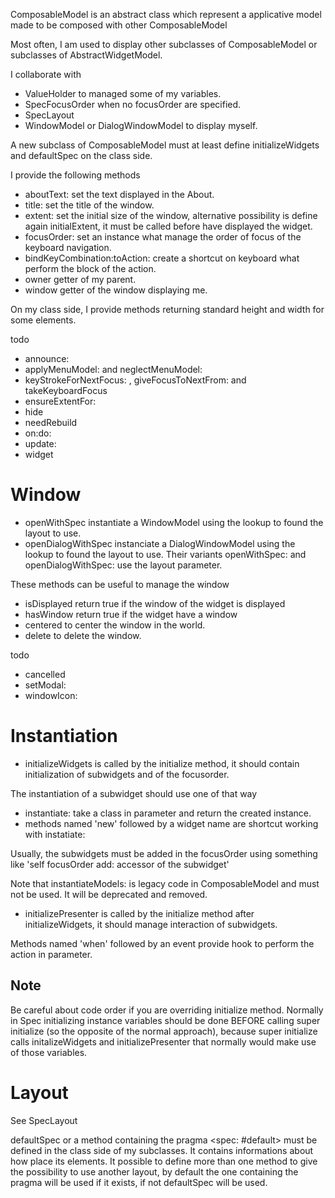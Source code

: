 ComposableModel is an abstract class which represent a applicative model made to be composed with other ComposableModelMost often, I am used to display other subclasses of ComposableModel or subclasses of AbstractWidgetModel.I collaborate with -  ValueHolder to managed some of my variables.- SpecFocusOrder when no focusOrder are specified.- SpecLayout- WindowModel or DialogWindowModel  to display myself.A new subclass of ComposableModel must at least define initializeWidgets and defaultSpec on the class side.I provide the following methods- aboutText: set the text displayed in the About.- title: set the title of the window.- extent: set the initial size of the window, alternative possibility is define again initialExtent, it must be called before have displayed the widget. - focusOrder: set an instance what manage the order of focus of the keyboard navigation.- bindKeyCombination:toAction: create a shortcut on keyboard what perform the block of the  action.- owner getter of my parent.- window getter of the window displaying me.On my class side, I provide methods returning standard height and width for some elements.todo- announce:- applyMenuModel: and neglectMenuModel:- keyStrokeForNextFocus: , giveFocusToNextFrom: and takeKeyboardFocus- ensureExtentFor:- hide- needRebuild- on:do:- update:- widgetWindow=======- openWithSpec instantiate a WindowModel using the lookup to found the layout to use.- openDialogWithSpec instanciate a DialogWindowModel using the lookup to found the layout to use.Their variants openWithSpec: and openDialogWithSpec:  use the layout parameter.These methods can be useful to manage the window- isDisplayed return true if the window of the widget is displayed- hasWindow return true if the widget have a window- centered to center the window in the world.- delete to delete the window.todo- cancelled- setModal:- windowIcon:Instantiation===========* initializeWidgets is called by the initialize method, it should contain initialization of subwidgets and of the focusorder.The instantiation of a subwidget should use one of that way- instantiate: take a class in parameter and return the created instance.- methods named 'new' followed by a widget name are shortcut working with instatiate:Usually, the subwidgets must be added in the focusOrder using something like 'self focusOrder add: accessor of  the  subwidget'Note that instantiateModels: is legacy code in ComposableModel and must not be used. It will be deprecated and removed.* initializePresenter is called by the initialize method after initializeWidgets, it should manage interaction of subwidgets.Methods named 'when' followed by an event provide hook to perform the action in parameter.Note-------Be careful about code order if you are overriding initialize method.Normally in Spec initializing instance variables should be done BEFORE calling super initialize (so the opposite of the normal approach), because super initialize calls initalizeWidgets and initializePresenter that normally would make use of those variables.Layout======See SpecLayoutdefaultSpec or a method containing the pragma <spec: #default> must be defined in the class side of my subclasses.It contains informations about how place its elements.It possible to define more than one method to give the possibility to use another layout, by default the one containing the pragma will be used if it exists, if not defaultSpec will be used.